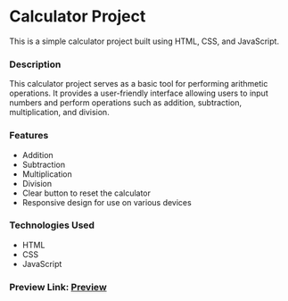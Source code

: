 # Calculator Project
This is a simple calculator project built using HTML, CSS, and JavaScript.

### Description
This calculator project serves as a basic tool for performing arithmetic operations. It provides a user-friendly interface allowing users to input numbers and perform operations such as addition, subtraction, multiplication, and division.

### Features
 - Addition
 - Subtraction
 - Multiplication
 - Division
 - Clear button to reset the calculator
 - Responsive design for use on various devices

### Technologies Used
 - HTML
 - CSS
 - JavaScript

### Preview Link: <a href = "https://jade-travesseiro-e7a5db.netlify.app/">Preview